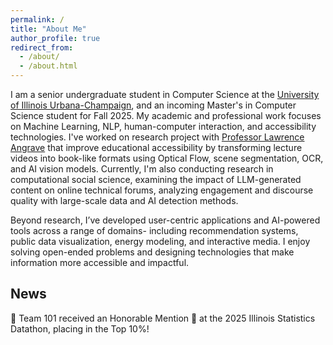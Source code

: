 ```yaml
---
permalink: /
title: "About Me"
author_profile: true
redirect_from: 
  - /about/
  - /about.html
---
```


I am a senior undergraduate student in Computer Science at the [University of Illinois Urbana-Champaign](https://siebelschool.illinois.edu/), and an incoming Master's in Computer Science student for Fall 2025. My academic and professional work focuses on Machine Learning, NLP, human-computer interaction, and accessibility technologies. I've worked on research project with [Professor Lawrence Angrave](https://siebelschool.illinois.edu/about/people/faculty/angrave) that improve educational accessibility by transforming lecture videos into book-like formats using Optical Flow, scene segmentation, OCR, and AI vision models.
Currently, I'm also conducting research in computational social science, examining the impact of LLM-generated content on online technical forums, analyzing engagement and discourse quality with large-scale data and AI detection methods.

Beyond research, I’ve developed user-centric applications and AI-powered tools across a range of domains- including recommendation systems, public data visualization, energy modeling, and interactive media. I enjoy solving open-ended problems and designing technologies that make information more accessible and impactful.

## News
🎉 Team 101 received an Honorable Mention 🏅 at the 2025 Illinois Statistics Datathon, placing in the Top 10%!